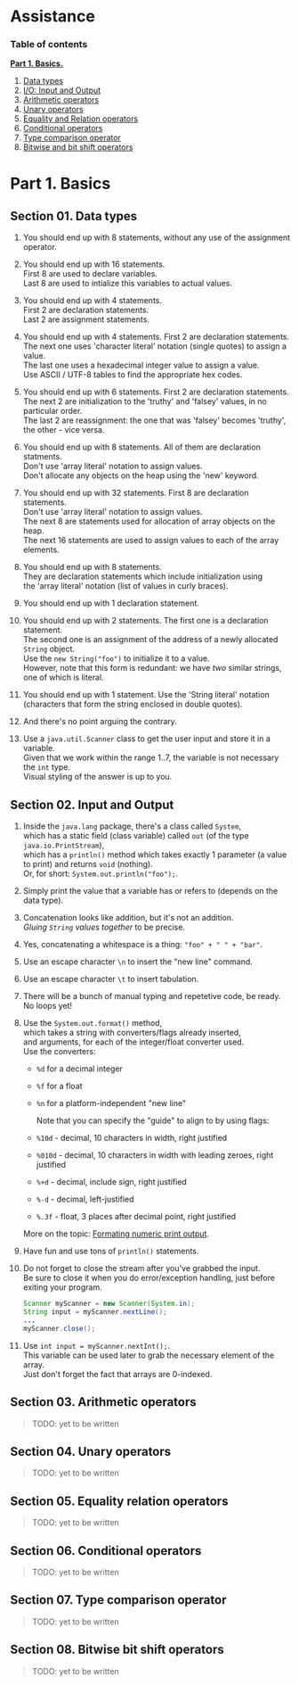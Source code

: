 # Assistance

### Table of contents

**[Part 1. Basics.](#part-1-basics)**

1. [Data types](#section-01-data-types)
2. [I/O: Input and Output](#section-02-input-and-output)
3. [Arithmetic operators](#section-03-arithmetic-operators)
4. [Unary operators](#section-04-unary-operators)
5. [Equality and Relation operators](#section-05-equality-relation-operators)
6. [Conditional operators](#section-06-conditional-operators)
7. [Type comparison operator](#section-07-type-comparison-operator)
8. [Bitwise and bit shift operators](#section-08-bitwise-bit-shift-operators)

# Part 1. Basics

## Section 01. Data types

1. You should end up with 8 statements, without any use of the assignment operator.

2. You should end up with 16 statements.  
   First 8 are used to declare variables.  
   Last 8 are used to intialize this variables to actual values.

3. You should end up with 4 statements.  
   First 2 are declaration statements.  
   Last 2 are assignment statements.

4. You should end up with 4 statements. First 2 are declaration statements.  
   The next one uses 'character literal' notation (single quotes) to assign a value.  
   The last one uses a hexadecimal integer value to assign a value.  
   Use ASCII / UTF-8 tables to find the appropriate hex codes.

5. You should end up with 6 statements. First 2 are declaration statements.  
   The next 2 are initialization to the 'truthy' and 'falsey' values, in no particular order.  
   The last 2 are reassignment: the one that was 'falsey' becomes 'truthy', the other - vice versa.

6. You should end up with 8 statements. All of them are declaration statments.  
   Don't use 'array literal' notation to assign values.  
   Don't allocate any objects on the heap using the 'new' keyword.

7. You should end up with 32 statements. First 8 are declaration statements.  
   Don't use 'array literal' notation to assign values.  
   The next 8 are statements used for allocation of array objects on the heap.  
   The next 16 statements are used to assign values to each of the array elements.

8. You should end up with 8 statements.  
   They are declaration statements which include initialization using  
   the 'array literal' notation (list of values in curly braces).

9. You should end up with 1 declaration statement.

10. You should end up with 2 statements. The first one is a declaration statement.  
    The second one is an assignment of the address of a newly allocated `String` object.  
    Use the `new String("foo")` to initialize it to a value.  
    However, note that this form is redundant: we have _two_ similar strings, one of which is literal.

11. You should end up with 1 statement. Use the 'String literal' notation  
    (characters that form the string enclosed in double quotes).

12. And there's no point arguing the contrary.

13. Use a `java.util.Scanner` class to get the user input and store it in a variable.  
    Given that we work within the range 1..7, the variable is not necessary the `int` type.  
    Visual styling of the answer is up to you.

## Section 02. Input and Output

1.  Inside the `java.lang` package, there's a class called `System`,  
    which has a static field (class variable) called `out` (of the type `java.io.PrintStream`),  
    which has a `println()` method which takes exactly 1 parameter (a value to print) and returns `void` (nothing).  
    Or, for short: `System.out.println("foo");`.

2.  Simply print the value that a variable has or refers to (depends on the data type).

3.  Concatenation looks like addition, but it's not an addition.  
    _Gluing `String` values together_ to be precise.

4.  Yes, concatenating a whitespace is a thing: `"foo" + " " + "bar"`.

5.  Use an escape character `\n` to insert the "new line" command.

6.  Use an escape character `\t` to insert tabulation.

7.  There will be a bunch of manual typing and repetetive code, be ready. No loops yet!

8.  Use the `System.out.format()` method,  
    which takes a string with converters/flags already inserted,  
    and arguments, for each of the integer/float converter used.  
    Use the converters:

    - `%d` for a decimal integer
    - `%f` for a float
    - `%n` for a platform-independent "new line"

      Note that you can specify the "guide" to align to by using flags:

    - `%10d` - decimal, 10 characters in width, right justified
    - `%010d` - decimal, 10 characters in width with leading zeroes, right justified
    - `%+d` - decimal, include sign, right justified
    - `%-d` - decimal, left-justified
    - `%.3f` - float, 3 places after decimal point, right justified

    More on the topic: [Formating numeric print output](https://docs.oracle.com/javase/tutorial/java/data/numberformat.html).

9.  Have fun and use tons of `println()` statements.

10. Do not forget to close the stream after you've grabbed the input.  
    Be sure to close it when you do error/exception handling, just before exiting your program.

    ```java
    Scanner myScanner = new Scanner(System.in);
    String input = myScanner.nextLine();
    ...
    myScanner.close();
    ```

11. Use `int input = myScanner.nextInt();`.  
    This variable can be used later to grab the necessary element of the array.  
    Just don't forget the fact that arrays are 0-indexed.

## Section 03. Arithmetic operators

> TODO: yet to be written

## Section 04. Unary operators

> TODO: yet to be written

## Section 05. Equality relation operators

> TODO: yet to be written

## Section 06. Conditional operators

> TODO: yet to be written

## Section 07. Type comparison operator

> TODO: yet to be written

## Section 08. Bitwise bit shift operators

> TODO: yet to be written
